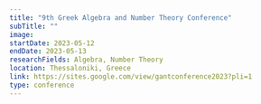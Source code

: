 ```yaml
---
title: "9th Greek Algebra and Number Theory Conference"
subTitle: ""
image:
startDate: 2023-05-12
endDate: 2023-05-13
researchFields: Algebra, Number Theory
location: Thessaloniki, Greece
link: https://sites.google.com/view/gantconference2023?pli=1
type: conference
---
```

